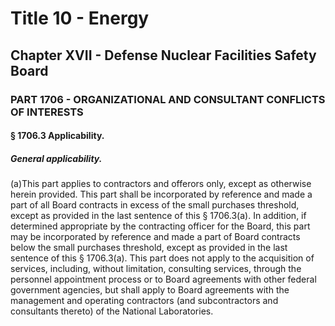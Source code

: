 
# Title 10 - Energy
## Chapter XVII - Defense Nuclear Facilities Safety Board
### PART 1706 - ORGANIZATIONAL AND CONSULTANT CONFLICTS OF INTERESTS
#### § 1706.3 Applicability.
##### General applicability.

(a)This part applies to contractors and offerors only, except as otherwise herein provided. This part shall be incorporated by reference and made a part of all Board contracts in excess of the small purchases threshold, except as provided in the last sentence of this § 1706.3(a). In addition, if determined appropriate by the contracting officer for the Board, this part may be incorporated by reference and made a part of Board contracts below the small purchases threshold, except as provided in the last sentence of this § 1706.3(a). This part does not apply to the acquisition of services, including, without limitation, consulting services, through the personnel appointment process or to Board agreements with other federal government agencies, but shall apply to Board agreements with the management and operating contractors (and subcontractors and consultants thereto) of the National Laboratories.
